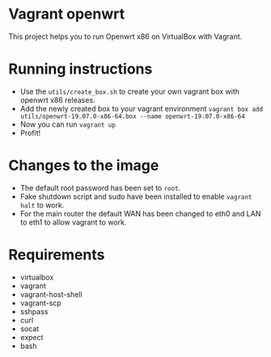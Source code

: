 # Vagrant openwrt

This project helps you to run Openwrt x86 on VirtualBox with Vagrant. 

# Running instructions

* Use the `utils/create_box.sh` to create your own vagrant box with openwrt x86 releases.
* Add the newly created box to your vagrant environment `vagrant box add utils/openwrt-19.07.0-x86-64.box --name openwrt-19.07.0-x86-64`
* Now you can run `vagrant up`
* Profit!

# Changes to the image

* The default root password has been set to `root`.
* Fake shutdown script and sudo have been installed to enable `vagrant halt` to work.
* For the main router the default WAN has been changed to eth0 and LAN to eth1 to allow vagrant to work.

# Requirements

* virtualbox
* vagrant
* vagrant-host-shell
* vagrant-scp
* sshpass
* curl
* socat
* expect
* bash

